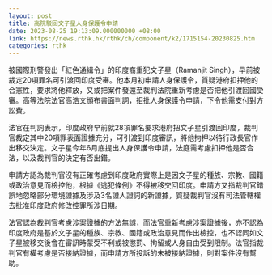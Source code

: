```yaml
---
layout: post
title: 高院駁回文子星人身保護令申請
date: 2023-08-25 19:13:09.000000000 +08:00
link: https://news.rthk.hk/rthk/ch/component/k2/1715154-20230825.htm
categories: rthk
---
```


被國際刑警發出「紅色通緝令」的印度裔重犯文子星（Ramanjit Singh），早前被裁定20項罪名可引渡回印度受審。他本月初申請人身保護令，質疑港府扣押他的合憲性，要求將他釋放，又或把案件發還至裁判法院重新考慮是否把他引渡回國受審。高等法院法官高浩文頒布書面判詞，拒批人身保護令申請，下令他需支付對方訟費。

法官在判詞表示，印度政府早前就28項罪名要求港府把文子星引渡回印度，裁判官裁定其中20項罪表面證據充分，可引渡到印度審訊，將他拘押以待行政長官作出移交決定。文子星今年6月底提出人身保護令申請，法庭需考慮扣押他是否合法，以及裁判官的決定有否出錯。

申請方認為裁判官沒有正確考慮到印度政府實際上是因文子星的種族、宗教、國籍或政治意見而檢控他，根據《逃犯條例》不得被移交回印度。申請方又指裁判官錯誤地忽略部分環境證據及涉及3名證人證詞的新證據，質疑裁判官沒有司法管轄權去批准印度政府修改控罪所涉日期。

法官認為裁判官考慮涉案證據的方法無誤，而法官重新考慮涉案證據後，亦不認為印度政府是基於文子星的種族、宗教、國籍或政治意見而作出檢控，也不認同如文子星被移交後會在審訊時蒙受不利或被懲罰、拘留或人身自由受到限制。法官指裁判官有權考慮是否接納證據，而申請方所投訴的未被接納證據，則對案件沒有幫助。
